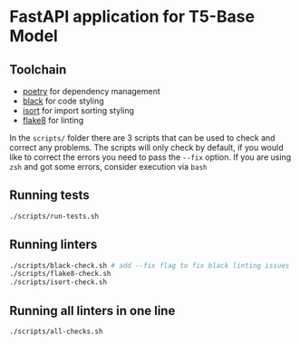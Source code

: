 # FastAPI application for T5-Base Model

## Toolchain

* [poetry](https://python-poetry.org/) for dependency management
* [black](https://github.com/psf/black) for code styling
* [isort](https://pycqa.github.io/isort/) for import sorting styling
* [flake8](https://flake8.pycqa.org/en/latest/) for linting

In the `scripts/` folder there are 3 scripts that can be used to check and correct any
problems. The scripts will only check by default, if you would
like to correct the errors you need to pass the `--fix` option. If you are using `zsh`
and got some errors, consider execution via `bash`

## Running tests

```bash
./scripts/run-tests.sh
```

## Running linters

```bash
./scripts/black-check.sh # add --fix flag to fix black linting issues
./scripts/flake8-check.sh
./scripts/isort-check.sh
```

## Running all linters in one line

```bash
./scripts/all-checks.sh
```

